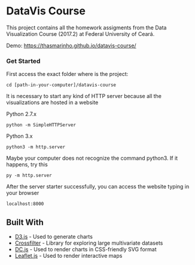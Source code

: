 # DataVis Course

This project contains all the homework assigments from the Data Visualization Course (2017.2) at Federal University of Ceará.

Demo: https://thasmarinho.github.io/datavis-course/

### Get Started

First access the exact folder where is the project:
```
cd [path-in-your-computer]/datavis-course
```

It is necessary to start any kind of HTTP server because all the visualizations are hosted in a website

Python 2.7.x

```
python -m SimpleHTTPServer
```

Python 3.x

```
python3 -m http.server
```

Maybe your computer does not recognize the command python3. If it happens, try this

```
py -m http.server
```

After the server starter successfully, you can access the website typing in your browser

```
localhost:8000
```

## Built With

* [D3.js](https://d3js.org/) - Used to generate charts
* [Crossfilter](http://square.github.io/crossfilter/) - Library for exploring large multivariate datasets
* [DC.js](https://dc-js.github.io/dc.js/) - Used to render charts in CSS-friendly SVG format
* [Leaflet.js](http://leafletjs.com/) - Used to render interactive maps
